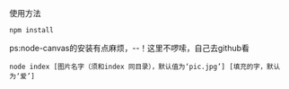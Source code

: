 
使用方法

	npm install
	
ps:node-canvas的安装有点麻烦，--！这里不啰嗦，自己去github看
 
	node index [图片名字（须和index 同目录），默认值为‘pic.jpg’] [填充的字，默认为‘爱’]
 
